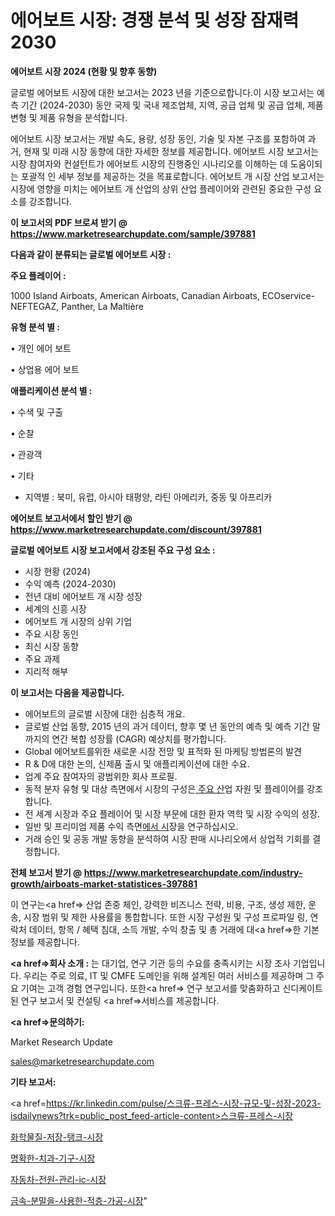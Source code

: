 # 에어보트 시장: 경쟁 분석 및 성장 잠재력 2030

<strong>에어보트 시장 2024 (현황 및 향후 동향)</strong>

글로벌 에어보트 시장에 대한 보고서는 2023 년을 기준으로합니다.이 시장 보고서는 예측 기간 (2024-2030) 동안 국제 및 국내 제조업체, 지역, 공급 업체 및 공급 업체, 제품 변형 및 제품 유형을 분석합니다.

에어보트 시장 보고서는 개발 속도, 용량, 성장 동인, 기술 및 자본 구조를 포함하여 과거, 현재 및 미래 시장 동향에 대한 자세한 정보를 제공합니다. 에어보트 시장 보고서는 시장 참여자와 컨설턴트가 에어보트 시장의 진행중인 시나리오를 이해하는 데 도움이되는 포괄적 인 세부 정보를 제공하는 것을 목표로합니다. 에어보트 개 시장 산업 보고서는 시장에 영향을 미치는 에어보트 개 산업의 상위 산업 플레이어와 관련된 중요한 구성 요소를 강조합니다.



<strong>이 보고서의 PDF 브로셔 받기 @ <a href=https://www.marketresearchupdate.com/sample/397881>https://www.marketresearchupdate.com/sample/397881</a></strong>



<strong>다음과 같이 분류되는 글로벌 에어보트 시장 :</strong>



<strong>주요 플레이어 :</strong>

1000 Island Airboats, American Airboats, Canadian Airboats, ECOservice-NEFTEGAZ, Panther, La Maltière



<strong>유형 분석 별 :</strong>

• 개인 에어 보트

• 상업용 에어 보트



<strong>애플리케이션 분석 별 :</strong>

• 수색 및 구출

• 순찰

• 관광객

• 기타

<ul>
  <li>지역별 : 북미, 유럽, 아시아 태평양, 라틴 아메리카, 중동 및 아프리카</li>
</ul>


<strong>에어보트 보고서에서 할인 받기 @ <a href=https://www.marketresearchupdate.com/discount/397881>https://www.marketresearchupdate.com/discount/397881</a></strong>



<strong>글로벌 에어보트 시장 보고서에서 강조된 주요 구성 요소 :</strong>
<ul>
  <li>시장 현황 (2024)</li>
  <li>수익 예측 (2024-2030)</li>
  <li>전년 대비 에어보트 개 시장 성장</li>
  <li>세계의 신흥 시장</li>
  <li>에어보트 개 시장의 상위 기업</li>
  <li>주요 시장 동인</li>
  <li>최신 시장 동향</li>
  <li>주요 과제</li>
  <li>지리적 해부</li>
</ul>


<strong>이 보고서는 다음을 제공합니다.</strong>
<ul>
  <li>에어보트의 글로벌 시장에 대한 심층적 개요.</li>
  <li>글로벌 산업 동향, 2015 년의 과거 데이터, 향후 몇 년 동안의 예측 및 예측 기간 말까지의 연간 복합 성장률 (CAGR) 예상치를 평가합니다.</li>
  <li>Global 에어보트를위한 새로운 시장 전망 및 표적화 된 마케팅 방법론의 발견</li>
  <li>R &amp; D에 대한 논의, 신제품 출시 및 애플리케이션에 대한 수요.</li>
  <li>업계 주요 참여자의 광범위한 회사 프로필.</li>
  <li>동적 분자 유형 및 대상 측면에서 시장의 구성은<a href=> 주요 산</a>업 자원 및 플레이어를 강조합니다.</li>
  <li>전 세계 시장과 주요 플레이어 및 시장 부문에 대한 환자 역학 및 시장 수익의 성장.</li>
  <li>일반 및 프리미엄 제품 수익 측면<a href=>에서 시</a>장을 연구하십시오.</li>
  <li>거래 승인 및 공동 개발 동향을 분석하여 시장 판매 시나리오에서 상업적 기회를 결정합니다.</li>
</ul>



<strong>전체 보고서 받기 @ <a href=https://www.marketresearchupdate.com/industry-growth/airboats-market-statistices-397881>https://www.marketresearchupdate.com/industry-growth/airboats-market-statistices-397881</a></strong>

이 연구는<a href=> 산업 존중</a> 체인, 강력한 비즈니스 전략, 비용, 구조, 생성 제한, 운송, 시장 범위 및 제한 사용률을 통합합니다. 또한 시장 구성원 및 구성 프로파일 링, 연락처 데이터, 항목 / 혜택 침대, 소득 개발, 수익 창출 및 총 거래에 대<a href=>한 기본 </a>정보를 제공합니다.



<strong><a href=>회사 소</a>개 :</strong>
는 대기업, 연구 기관 등의 수요를 충족시키는 시장 조사 기업입니다. 우리는 주로 의료, IT 및 CMFE 도메인을 위해 설계된 여러 서비스를 제공하며 그 주요 기여는 고객 경험 연구입니다. 또한<a href=> 연구 보</a>고서를 맞춤화하고 신디케이트 된 연구 보고서 및 컨설팅 <a href=>서비스</a>를 제공합니다.



<strong><a href=>문의하기:</a></strong>

Market Research Update

sales@marketresearchupdate.com



<strong>기타 보고서:</strong>

<a href=https://kr.linkedin.com/pulse/스크류-프레스-시장-규모-및-성장-2023-isdailynews?trk=public_post_feed-article-content>스크류-프레스-시장</a>

<a href=https://www.linkedin.com/pulse/화학물질-저장-탱크-시장-현재-및-미래-성장-2029-market-matrix-musings-analysis-yev1f/>화학물질-저장-탱크-시장</a>

<a href=https://www.linkedin.com/pulse/명확한-치과-기구-시장-현재-및-미래-성장-2029-isdailynews-czmkf/>명확한-치과-기구-시장</a>

<a href=https://www.linkedin.com/pulse/자동차-전원-관리-ic-시장-규모-및-성장-2023-consumer-connection-compendium-ana-ofdof/>자동차-전원-관리-ic-시장</a>

<a href=https://www.linkedin.com/pulse/금속-분말을-사용한-적층-가공-시장-진입-전략-및-위험-평가2030년-v4wlc/>금속-분말을-사용한-적층-가공-시장</a>"
